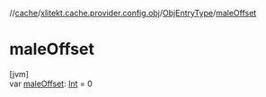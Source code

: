 //[cache](../../../index.md)/[xlitekt.cache.provider.config.obj](../index.md)/[ObjEntryType](index.md)/[maleOffset](male-offset.md)

# maleOffset

[jvm]\
var [maleOffset](male-offset.md): [Int](https://kotlinlang.org/api/latest/jvm/stdlib/kotlin/-int/index.html) = 0
